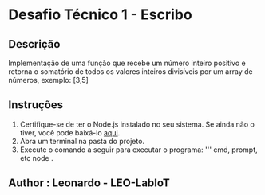# Desafio Técnico 1 - Escribo

## Descrição
Implementação de uma função que recebe um número inteiro positivo e retorna o somatório de todos os valores inteiros divisíveis por um array de números, exemplo: [3,5]

## Instruções
1. Certifique-se de ter o Node.js instalado no seu sistema. Se ainda não o tiver, você pode baixá-lo [aqui](https://nodejs.org/en/download/).
2. Abra um terminal na pasta do projeto.
3. Execute o comando a seguir para executar o programa:
''' cmd, prompt, etc
node .

## Author : Leonardo - LEO-LabIoT 